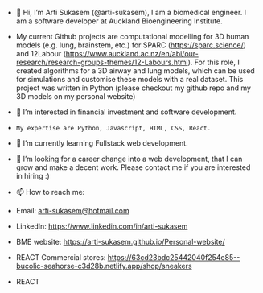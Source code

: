 - 👋 Hi, I’m Arti Sukasem (@arti-sukasem), I am a biomedical engineer. I am a software developer at Auckland Bioengineering Institute. 
-  My current Github projects are computational modelling for 3D human models (e.g. lung, brainstem, etc.) for SPARC (https://sparc.science/) and 12Labour (https://www.auckland.ac.nz/en/abi/our-research/research-groups-themes/12-Labours.html). For this role, I created algorithms for a 3D airway and lung models, which can be used for simulations and customise these models with a real dataset. This project was written in Python (please checkout my github repo and my 3D models on my personal website)

- 👀 I’m interested in financial investment and software development. 
-     My expertise are Python, Javascript, HTML, CSS, React.

- 🌱 I’m currently learning Fullstack web development.

- 💞️ I’m looking for a career change into a web development, that I can grow and make a decent work. Please contact me if you are interested in hiring :) 

- 📫 How to reach me: 
- Email: arti-sukasem@hotmail.com
- LinkedIn: https://www.linkedin.com/in/arti-sukasem
- BME website: https://arti-sukasem.github.io/Personal-website/
- REACT Commercial stores: https://63cd23bdc25442040f254e85--bucolic-seahorse-c3d28b.netlify.app/shop/sneakers
- REACT 
    
<!---
arti-sukasem/arti-sukasem is a ✨ special ✨ repository because its `README.md` (this file) appears on your GitHub profile.
You can click the Preview link to take a look at your changes.
--->
